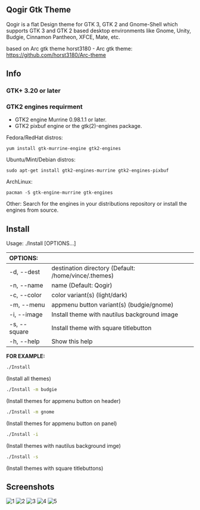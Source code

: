 ## Qogir Gtk Theme

Qogir is a flat Design theme for GTK 3, GTK 2 and Gnome-Shell which supports GTK 3 and GTK 2 based desktop environments like Gnome, Unity, Budgie, Cinnamon Pantheon, XFCE, Mate, etc.

based on Arc gtk theme
horst3180 - Arc gtk theme: https://github.com/horst3180/Arc-theme

## Info

### GTK+ 3.20 or later

### GTK2 engines requirment
- GTK2 engine Murrine 0.98.1.1 or later.
- GTK2 pixbuf engine or the gtk(2)-engines package.

Fedora/RedHat distros:

    yum install gtk-murrine-engine gtk2-engines

Ubuntu/Mint/Debian distros:

    sudo apt-get install gtk2-engines-murrine gtk2-engines-pixbuf

ArchLinux:

    pacman -S gtk-engine-murrine gtk-engines

Other:
Search for the engines in your distributions repository or install the engines from source.

## Install

Usage:  ./Install  [OPTIONS...]

|  OPTIONS:    | |
|:-------------|:-------------|
| -d, --dest   | destination directory (Default: /home/vince/.themes) |
| -n, --name   | name (Default: Qogir) |
| -c, --color  | color variant(s) (light/dark) |
| -m, --menu   | appmenu button variant(s) (budgie/gnome) |
| -i, --image  | Install theme with nautilus background image |
| -s, --square | Install theme with square titlebutton |
| -h, --help   | Show this help |

**FOR EXAMPLE:**
```sh
./Install
```
(Install all themes)
```sh
./Install -m budgie
```
(Install themes for appmenu button on header)
```sh
./Install -m gnome
```
(Install themes for appmenu button on panel)
```sh
./Install -i
```
(Install themes with nautilus background imge)
```sh
./Install -s
```
(Install themes with square titlebuttons)

## Screenshots
![1](https://github.com/vinceliuice/Qogir-theme/blob/master/screenshots/screenshot01.png?raw=true)
![2](https://github.com/vinceliuice/Qogir-theme/blob/master/screenshots/screenshot02.png?raw=true)
![3](https://github.com/vinceliuice/Qogir-theme/blob/master/screenshots/screenshot03.png?raw=true)
![4](https://github.com/vinceliuice/Qogir-theme/blob/master/screenshots/screenshot04.png?raw=true)
![5](https://github.com/vinceliuice/Qogir-theme/blob/master/screenshots/screenshot05.png?raw=true)
